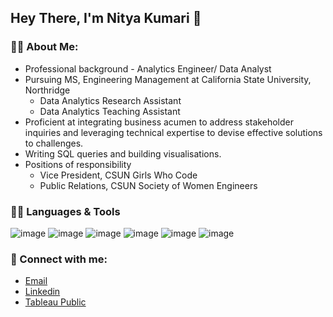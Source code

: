 ## Hey There, I'm Nitya Kumari 👋
### 👩‍🏫 About Me:
- Professional background - Analytics Engineer/ Data Analyst
- Pursuing MS, Engineering Management at California State University, Northridge
  - Data Analytics Research Assistant
  - Data Analytics Teaching Assistant
- Proficient at integrating business acumen to address stakeholder inquiries and leveraging technical expertise to devise effective solutions to challenges.
- Writing SQL queries and building visualisations.
- Positions of responsibility
  - Vice President, CSUN Girls Who Code
  - Public Relations, CSUN Society of Women Engineers

### 👩‍💻 Languages & Tools
![image](https://github.com/n-cyber/n-cyber/assets/51813914/b23d2b2b-5ef5-4be2-923e-d54744d16683)
![image](https://github.com/n-cyber/n-cyber/assets/51813914/7c0052c0-0352-40fd-96b5-9b2115d9841d)
![image](https://github.com/n-cyber/n-cyber/assets/51813914/b320615c-6fa0-4f39-9fdb-96d976c4bb5c)
![image](https://github.com/n-cyber/n-cyber/assets/51813914/2f4a03b5-fc48-4311-a23a-fc9c5adb5a21)
![image](https://github.com/n-cyber/n-cyber/assets/51813914/894ac958-fd8c-4630-9ad5-dc4c63368990)
![image](https://github.com/n-cyber/n-cyber/assets/51813914/1af6483c-53ae-4e83-afa9-09fb9202ca3e)

### 📧 Connect with me:  
- [Email](mailto:nityakumari0611@gmail.com)
- [Linkedin](https://linkedin.com/in/nityakumari)
- [Tableau Public](https://public.tableau.com/app/profile/nitya.kumari)




<!--
**n-cyber/n-cyber** is a ✨ _special_ ✨ repository because its `README.md` (this file) appears on your GitHub profile.

Here are some ideas to get you started:

- 🔭 I’m currently working on ...
- 🌱 I’m currently learning ...
- 👯 I’m looking to collaborate on ...
- 🤔 I’m looking for help with ...
- 💬 Ask me about ...
- 📫 How to reach me: ...
- 😄 Pronouns: ...
- ⚡ Fun fact: ...
-->
